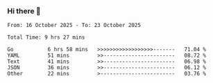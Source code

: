 ### Hi there 👋

<!--
**zhumeme/zhumeme** is a ✨ _special_ ✨ repository because its `README.md` (this file) appears on your GitHub profile.

Here are some ideas to get you started:

- 🔭 I’m currently working on ...
- 🌱 I’m currently learning ...
- 👯 I’m looking to collaborate on ...
- 🤔 I’m looking for help with ...
- 💬 Ask me about ...
- 📫 How to reach me: ...
- 😄 Pronouns: ...
- ⚡ Fun fact: ...
-->

<!--START_SECTION:waka-->

```all_time
From: 16 October 2025 - To: 23 October 2025

Total Time: 9 hrs 27 mins

Go           6 hrs 58 mins   >>>>>>>>>>>>>>>>>>-------   71.04 %
YAML         51 mins         >>-----------------------   08.72 %
Text         41 mins         >>-----------------------   06.98 %
JSON         36 mins         >>-----------------------   06.12 %
Other        22 mins         >------------------------   03.76 %
```

<!--END_SECTION:waka-->

